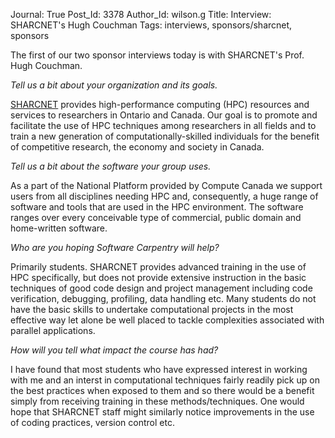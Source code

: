 Journal: True
Post_Id: 3378
Author_Id: wilson.g
Title: Interview: SHARCNET's Hugh Couchman
Tags: interviews, sponsors/sharcnet, sponsors

<p>The first of our two sponsor interviews today is with SHARCNET's Prof. Hugh Couchman.</p>
<p><em>Tell us a bit about your organization and its goals.</em></p>
<p><a href="http://www.sharcnet.ca">SHARCNET</a> provides high-performance computing (HPC) resources and services to researchers in Ontario and Canada. Our goal is to promote and facilitate the use of HPC techniques among researchers in all fields and to train a new generation of computationally-skilled individuals for the benefit of competitive research, the economy and society in Canada.</p>
<p><em>Tell us a bit about the software your group uses.</em></p>
<p>As a part of the National Platform provided by Compute Canada we support users from all disciplines needing HPC and, consequently, a huge range of software and tools that are used in the HPC environment. The software ranges over every conceivable type of commercial, public domain and home-written software.</p>
<p><em>Who are you hoping Software Carpentry will help?</em></p>
<p>Primarily students. SHARCNET provides advanced training in the use of HPC specifically, but does not provide extensive instruction in the basic techniques of good code design and project management including code verification, debugging, profiling, data handling etc. Many students do not have the basic skills to undertake computational projects in the most effective way let alone be well placed to tackle complexities associated with parallel applications.</p>
<p><em>How will you tell what impact the course has had?</em></p>
<p>I have found that most students who have expressed interest in working with me and an interst in computational techniques fairly readily pick up on the best practices when exposed to them and so there would be a benefit simply from receiving training in these methods/techniques. One would hope that SHARCNET staff might similarly notice improvements in the use of coding practices, version control etc.</p>
